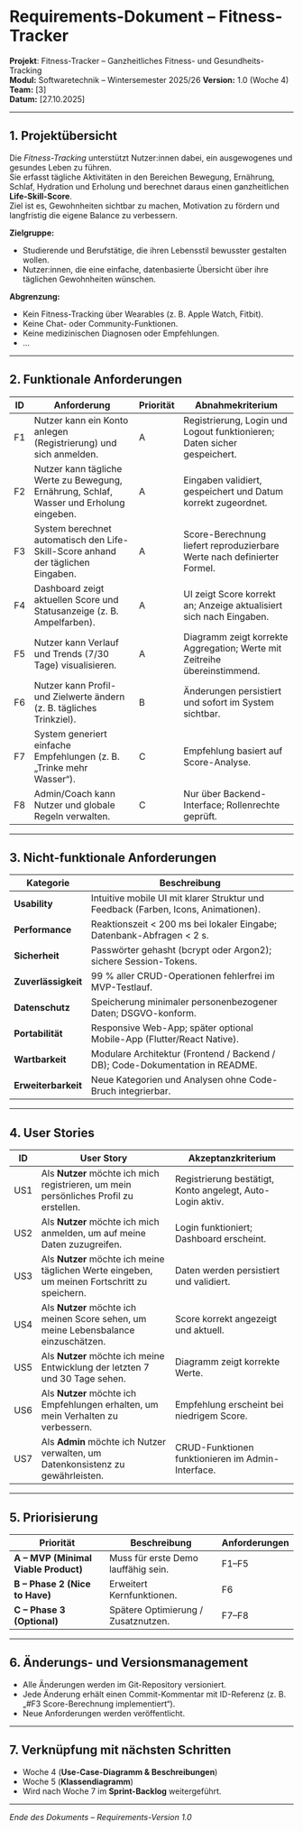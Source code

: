 # Requirements-Dokument – Fitness-Tracker

**Projekt**: Fitness-Tracker – Ganzheitliches Fitness- und Gesundheits-Tracking  
**Modul:** Softwaretechnik – Wintersemester 2025/26 
**Version:** 1.0 (Woche 4)  
**Team:** [3]  
**Datum:** [27.10.2025]

---

## 1. Projektübersicht
Die *Fitness-Tracking* unterstützt Nutzer:innen dabei, ein ausgewogenes und gesundes Leben zu führen.  
Sie erfasst tägliche Aktivitäten in den Bereichen Bewegung, Ernährung, Schlaf, Hydration und Erholung und berechnet daraus einen ganzheitlichen **Life-Skill-Score**.  
Ziel ist es, Gewohnheiten sichtbar zu machen, Motivation zu fördern und langfristig die eigene Balance zu verbessern.

**Zielgruppe:**  
- Studierende und Berufstätige, die ihren Lebensstil bewusster gestalten wollen.  
- Nutzer:innen, die eine einfache, datenbasierte Übersicht über ihre täglichen Gewohnheiten wünschen.  

**Abgrenzung:**  
- Kein Fitness-Tracking über Wearables (z. B. Apple Watch, Fitbit).  
- Keine Chat- oder Community-Funktionen.  
- Keine medizinischen Diagnosen oder Empfehlungen.
- ...

---

## 2. Funktionale Anforderungen

| ID | Anforderung | Priorität | Abnahmekriterium |
|----|-------------|-----------|------------------|
| F1 | Nutzer kann ein Konto anlegen (Registrierung) und sich anmelden. | A | Registrierung, Login und Logout funktionieren; Daten sicher gespeichert. |
| F2 | Nutzer kann tägliche Werte zu Bewegung, Ernährung, Schlaf, Wasser und Erholung eingeben. | A | Eingaben validiert, gespeichert und Datum korrekt zugeordnet. |
| F3 | System berechnet automatisch den Life-Skill-Score anhand der täglichen Eingaben. | A | Score-Berechnung liefert reproduzierbare Werte nach definierter Formel. |
| F4 | Dashboard zeigt aktuellen Score und Statusanzeige (z. B. Ampelfarben). | A | UI zeigt Score korrekt an; Anzeige aktualisiert sich nach Eingaben. |
| F5 | Nutzer kann Verlauf und Trends (7/30 Tage) visualisieren. | A | Diagramm zeigt korrekte Aggregation; Werte mit Zeitreihe übereinstimmend. |
| F6 | Nutzer kann Profil- und Zielwerte ändern (z. B. tägliches Trinkziel). | B | Änderungen persistiert und sofort im System sichtbar. |
| F7 | System generiert einfache Empfehlungen (z. B. „Trinke mehr Wasser“). | C | Empfehlung basiert auf Score-Analyse. |
| F8 | Admin/Coach kann Nutzer und globale Regeln verwalten. | C | Nur über Backend-Interface; Rollenrechte geprüft. |

---

## 3. Nicht-funktionale Anforderungen

| Kategorie | Beschreibung |
|------------|--------------|
| **Usability** | Intuitive mobile UI mit klarer Struktur und Feedback (Farben, Icons, Animationen). |
| **Performance** | Reaktionszeit < 200 ms bei lokaler Eingabe; Datenbank-Abfragen < 2 s. |
| **Sicherheit** | Passwörter gehasht (bcrypt oder Argon2); sichere Session-Tokens. |
| **Zuverlässigkeit** | 99 % aller CRUD-Operationen fehlerfrei im MVP-Testlauf. |
| **Datenschutz** | Speicherung minimaler personenbezogener Daten; DSGVO-konform. |
| **Portabilität** | Responsive Web-App; später optional Mobile-App (Flutter/React Native). |
| **Wartbarkeit** | Modulare Architektur (Frontend / Backend / DB); Code-Dokumentation in README. |
| **Erweiterbarkeit** | Neue Kategorien und Analysen ohne Code-Bruch integrierbar. |

---

## 4. User Stories

| ID | User Story | Akzeptanzkriterium |
|----|-------------|--------------------|
| US1 | Als **Nutzer** möchte ich mich registrieren, um mein persönliches Profil zu erstellen. | Registrierung bestätigt, Konto angelegt, Auto-Login aktiv. |
| US2 | Als **Nutzer** möchte ich mich anmelden, um auf meine Daten zuzugreifen. | Login funktioniert; Dashboard erscheint. |
| US3 | Als **Nutzer** möchte ich meine täglichen Werte eingeben, um meinen Fortschritt zu speichern. | Daten werden persistiert und validiert. |
| US4 | Als **Nutzer** möchte ich meinen Score sehen, um meine Lebensbalance einzuschätzen. | Score korrekt angezeigt und aktuell. |
| US5 | Als **Nutzer** möchte ich meine Entwicklung der letzten 7 und 30 Tage sehen. | Diagramm zeigt korrekte Werte. |
| US6 | Als **Nutzer** möchte ich Empfehlungen erhalten, um mein Verhalten zu verbessern. | Empfehlung erscheint bei niedrigem Score. |
| US7 | Als **Admin** möchte ich Nutzer verwalten, um Datenkonsistenz zu gewährleisten. | CRUD-Funktionen funktionieren im Admin-Interface. |

---

## 5. Priorisierung

| Priorität | Beschreibung | Anforderungen |
|------------|--------------|---------------|
| **A – MVP (Minimal Viable Product)** | Muss für erste Demo lauffähig sein. | F1–F5 |
| **B – Phase 2 (Nice to Have)** | Erweitert Kernfunktionen. | F6 |
| **C – Phase 3 (Optional)** | Spätere Optimierung / Zusatznutzen. | F7–F8 |

---

## 6. Änderungs- und Versionsmanagement
- Alle Änderungen werden im Git-Repository versioniert.  
- Jede Änderung erhält einen Commit-Kommentar mit ID-Referenz (z. B. „#F3 Score-Berechnung implementiert“).  
- Neue Anforderungen werden veröffentlicht.

---

## 7. Verknüpfung mit nächsten Schritten
- Woche 4 (**Use-Case-Diagramm & Beschreibungen**)  
- Woche 5 (**Klassendiagramm**)  
- Wird nach Woche 7 im **Sprint-Backlog** weitergeführt.

---

*Ende des Dokuments – Requirements-Version 1.0*
